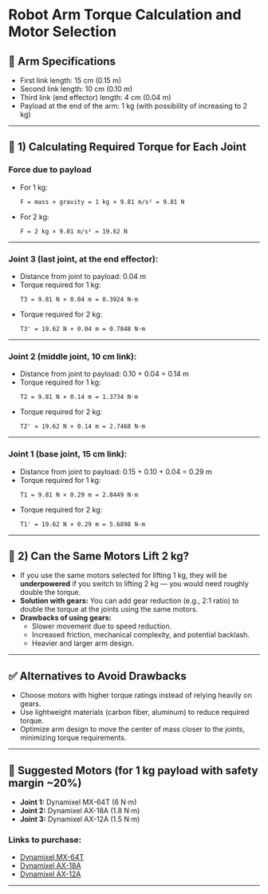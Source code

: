 # Robot Arm Torque Calculation and Motor Selection

## 📐 Arm Specifications
- First link length: 15 cm (0.15 m)
- Second link length: 10 cm (0.10 m)
- Third link (end effector) length: 4 cm (0.04 m)
- Payload at the end of the arm: 1 kg (with possibility of increasing to 2 kg)

---

## 📝 1) Calculating Required Torque for Each Joint

### Force due to payload
- For 1 kg:
  ```
  F = mass × gravity = 1 kg × 9.81 m/s² = 9.81 N
  ```
- For 2 kg:
  ```
  F = 2 kg × 9.81 m/s² = 19.62 N
  ```

---

### Joint 3 (last joint, at the end effector):
- Distance from joint to payload: 0.04 m  
- Torque required for 1 kg:
  ```
  T3 = 9.81 N × 0.04 m = 0.3924 N·m
  ```
- Torque required for 2 kg:
  ```
  T3' = 19.62 N × 0.04 m = 0.7848 N·m
  ```

---

### Joint 2 (middle joint, 10 cm link):
- Distance from joint to payload: 0.10 + 0.04 = 0.14 m  
- Torque required for 1 kg:
  ```
  T2 = 9.81 N × 0.14 m = 1.3734 N·m
  ```
- Torque required for 2 kg:
  ```
  T2' = 19.62 N × 0.14 m = 2.7468 N·m
  ```

---

### Joint 1 (base joint, 15 cm link):
- Distance from joint to payload: 0.15 + 0.10 + 0.04 = 0.29 m  
- Torque required for 1 kg:
  ```
  T1 = 9.81 N × 0.29 m = 2.8449 N·m
  ```
- Torque required for 2 kg:
  ```
  T1' = 19.62 N × 0.29 m = 5.6898 N·m
  ```

---

## 🔎 2) Can the Same Motors Lift 2 kg?

- If you use the same motors selected for lifting 1 kg, they will be **underpowered** if you switch to lifting 2 kg — you would need roughly double the torque.
- **Solution with gears:** You can add gear reduction (e.g., 2:1 ratio) to double the torque at the joints using the same motors.
- **Drawbacks of using gears:**
  - Slower movement due to speed reduction.
  - Increased friction, mechanical complexity, and potential backlash.
  - Heavier and larger arm design.

---

## ✅ Alternatives to Avoid Drawbacks
- Choose motors with higher torque ratings instead of relying heavily on gears.
- Use lightweight materials (carbon fiber, aluminum) to reduce required torque.
- Optimize arm design to move the center of mass closer to the joints, minimizing torque requirements.

---

## 🛒 Suggested Motors (for 1 kg payload with safety margin ~20%)
- **Joint 1:** Dynamixel MX-64T (6 N·m)
- **Joint 2:** Dynamixel AX-18A (1.8 N·m)
- **Joint 3:** Dynamixel AX-12A (1.5 N·m)

### Links to purchase:
- [Dynamixel MX-64T](https://www.robotis.us/dynamixel-mx-64t/)
- [Dynamixel AX-18A](https://www.robotis.us/dynamixel-ax-18a/)
- [Dynamixel AX-12A](https://www.robotis.us/dynamixel-ax-12a/)

---
